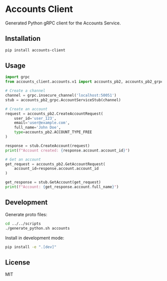 # Accounts Client

Generated Python gRPC client for the Accounts Service.

## Installation

```bash
pip install accounts-client
```

## Usage

```python
import grpc
from accounts_client.accounts.v1 import accounts_pb2, accounts_pb2_grpc

# Create a channel
channel = grpc.insecure_channel('localhost:50051')
stub = accounts_pb2_grpc.AccountServiceStub(channel)

# Create an account
request = accounts_pb2.CreateAccountRequest(
    user_id='user_123',
    email='user@example.com',
    full_name='John Doe',
    type=accounts_pb2.ACCOUNT_TYPE_FREE
)

response = stub.CreateAccount(request)
print(f"Account created: {response.account.account_id}")

# Get an account
get_request = accounts_pb2.GetAccountRequest(
    account_id=response.account.account_id
)

get_response = stub.GetAccount(get_request)
print(f"Account: {get_response.account.full_name}")
```

## Development

Generate proto files:

```bash
cd ../../scripts
./generate_python.sh accounts
```

Install in development mode:

```bash
pip install -e ".[dev]"
```

## License

MIT

